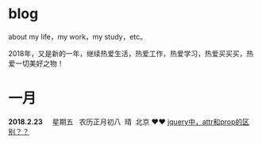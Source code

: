 # blog
about my life，my work，my study，etc。

2018年，又是新的一年，继续热爱生活，热爱工作，热爱学习，热爱买买买，热爱一切美好之物！

一月
==================

**2018.2.23**     星期五   农历正月初八  晴  北京 ❤️❤️
[jquery中，attr和prop的区别？？](https://github.com/yoky/blog/issues/1)
